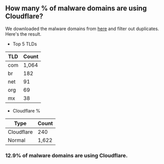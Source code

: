 ## How many % of malware domains are using Cloudflare?


We downloaded the malware domains from [here](https://urlhaus.abuse.ch) and filter out duplicates.
Here's the result.


[//]: # (start replacement)


- Top 5 TLDs

| TLD | Count |
| --- | --- |
| com | 1,064 |
| br | 182 |
| net | 91 |
| org | 69 |
| mx | 38 |


- Cloudflare %

| Type | Count |
| --- | --- |
| Cloudflare | 240 |
| Normal | 1,622 |


### 12.9% of malware domains are using Cloudflare.